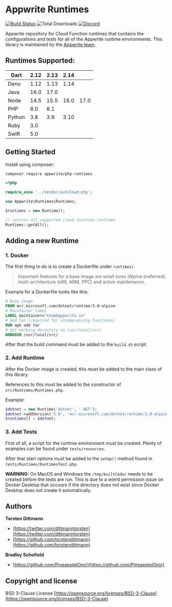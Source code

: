 # Appwrite Runtimes

[![Build Status](https://app.travis-ci.com/appwrite/php-runtimes.svg)](https://app.travis-ci.com/appwrite/php-runtimes)
![Total Downloads](https://img.shields.io/packagist/dt/appwrite/php-runtimes.svg)
[![Discord](https://img.shields.io/discord/564160730845151244?label=discord)](https://appwrite.io/discord)

Appwrite repository for Cloud Function runtimes that contains the configurations and tests for all of the Appwrite runtime environments. This library is maintained by the [Appwrite team](https://appwrite.io).

## Runtimes Supported:
| Dart   | 2.12 | 2.13 | 2.14 |      |
|--------|------|------|------|------|
| Deno   | 1.12 | 1.13 | 1.14 |      |
| Java   | 16.0 | 17.0 |      |      |
| Node   | 14.5 | 15.5 | 16.0 | 17.0 |
| PHP    | 8.0  | 8.1  |      |      |
| Python | 3.8  | 3.9  | 3.10 |      |
| Ruby   | 3.0  |      |      |      |
| Swift  | 5.0  |      |      |      |

## Getting Started

Install using composer:
```bash
composer require appwrite/php-runtimes
```

```php
<?php

require_once '../vendor/autoload.php';

use Appwrite\Runtimes\Runtimes;

$runtimes = new Runtime();

// returns all supported cloud function runtimes
Runtimes::getAll();
```

## Adding a new Runtime

### 1. Docker

The first thing to do is to create a Dockerfile under `runtimes/`.

> Important features for a base image are small sizes (Alpine preferred), multi-architecture (x86, ARM, PPC) and active maintenance.

Example for a Dockerfile looks like this:

```dockerfile
# Base image
FROM mcr.microsoft.com/dotnet/runtime:5.0-alpine
# Maintainer label
LABEL maintainer="team@appwrite.io"
# Add tar (required for uncompressing functions)
RUN apk add tar
# Set working directory to /usr/local/src/
WORKDIR /usr/local/src/
```

After that the build command must be added to the `build.sh` script.

### 2. Add Runtime

After the Docker image is created, this must be added to the main class of this library.

References to this must be added to the constructor of `src/Runtimes/Runtimes.php`.

Example:

```php
$dotnet = new Runtime('dotnet', '.NET');
$dotnet->addVersion('5.0', 'mcr.microsoft.com/dotnet/runtime:5.0-alpine', 'appwrite/env-dotnet-5.0:1.0.0', [System::X86, System::ARM]);
$runtimes[] = $dotnet;
```

### 3. Add Tests

First of all, a script for the runtime environment must be created. Plenty of examples can be found under `tests/resources`.

After that start options must be added to the `setUp()` method found in `tests/Runtimes/RuntimesTest.php`.

**WARNING:** On MacOS and Windows the `/tmp/builtCode/` needs to be created before the tests are run. This is due to a wierd permission issue on Docker Desktop that occours if the directory does not exist since Docker Desktop does not create it automatically.

## Authors

**Torsten Dittmann**

+ [https://twitter.com/dittmanntorsten](https://twitter.com/dittmanntorsten)
+ [https://github.com/torstendittmann](https://github.com/torstendittmann)

**Bradley Schofield**
+ [https://github.com/PineappleIOnic](https://github.com/PineappleIOnic)

## Copyright and license

BSD 3-Clause License [https://opensource.org/licenses/BSD-3-Clause](https://opensource.org/licenses/BSD-3-Clause)
